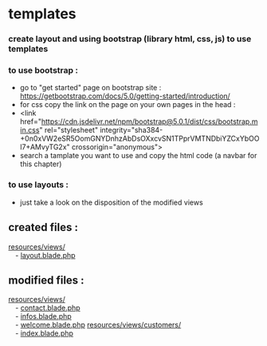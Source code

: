 
# templates

### create layout and using bootstrap (library html, css, js) to use templates

### to use bootstrap :
- go to "get started" page on bootstrap site : https://getbootstrap.com/docs/5.0/getting-started/introduction/
- for css copy the link on the page on your own pages in the head : 
- \<link href="https://cdn.jsdelivr.net/npm/bootstrap@5.0.1/dist/css/bootstrap.min.css" rel="stylesheet" integrity="sha384-+0n0xVW2eSR5OomGNYDnhzAbDsOXxcvSN1TPprVMTNDbiYZCxYbOOl7+AMvyTG2x" crossorigin="anonymous"\>
- search a tamplate you want to use and copy the html code (a navbar for this chapter)

### to use layouts : 
- just take a look on the disposition of the modified views 


created files :
----------------
[resources/views/](https://github.com/Geoffrey-Carpentier/1st_laravel_project/tree/main/resources/views)
<br/>&emsp;- [layout.blade.php](https://github.com/Geoffrey-Carpentier/1st_laravel_project/blob/7ceef6b6299b8a8be6cc91740a9991a861662510/resources/views/layout.blade.php)
  
modified files :
----------------
[resources/views/](https://github.com/Geoffrey-Carpentier/1st_laravel_project/tree/main/resources/views)
<br/>&emsp;- [contact.blade.php](https://github.com/Geoffrey-Carpentier/1st_laravel_project/blob/7ceef6b6299b8a8be6cc91740a9991a861662510/resources/views/contact.blade.php)
<br/>&emsp;- [infos.blade.php](https://github.com/Geoffrey-Carpentier/1st_laravel_project/blob/7ceef6b6299b8a8be6cc91740a9991a861662510/resources/views/infos.blade.php)
<br/>&emsp;- [welcome.blade.php](https://github.com/Geoffrey-Carpentier/1st_laravel_project/blob/7ceef6b6299b8a8be6cc91740a9991a861662510/resources/views/welcome.blade.php) 
[resources/views/customers/](https://github.com/Geoffrey-Carpentier/1st_laravel_project/tree/main/resources/views/customers)
<br/>&emsp;- [index.blade.php](https://github.com/Geoffrey-Carpentier/1st_laravel_project/blob/7ceef6b6299b8a8be6cc91740a9991a861662510/resources/views/customers/index.blade.php)
